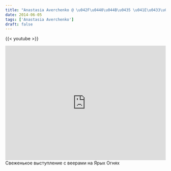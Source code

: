 ```yaml
---
title: "Anastasia Averchenko @ \u042F\u0440\u044B\u0435 \u041E\u0433\u043D\u0438 '14"
date: 2014-06-05
tags: ['Anastasia Averchenko']
draft: false
---
```

{{< youtube  >}}

<p><iframe src="http://vk.com/video_ext.php?oid=7620701&amp;id=168681748&amp;hash=9c80454c339f3e33&amp;hd=2" width=100% height="360" frameborder="0"></iframe><br />
Свеженькое выступление с веерами на Ярых Огнях</p>
